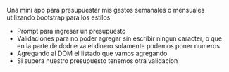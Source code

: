 Una mini app para presupuestar mis gastos semanales o mensuales utilizando bootstrap para los estilos

- Prompt para ingresar un presupuesto
- Validaciones para no poder agregar sin escribir ningun caracter, o que en la parte de dodne va el dinero solamente podemos poner numeros
- Agregando al DOM el listado que vamos agregando
- Si supera nuestro presupuesto tenemos otra validacion
  

